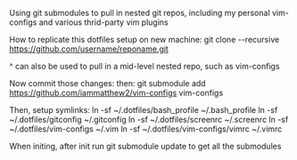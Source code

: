 Using git submodules to pull in nested git repos, including my personal
vim-configs and various thrid-party vim plugins

How to replicate this dotfiles setup on new machine:
git clone --recursive https://github.com/username/reponame.git

^ can also be used to pull in a mid-level nested repo, such as vim-configs

Now commit those changes: then: git submodule add
https://github.com/iammatthew2/vim-configs vim-configs

Then, setup symlinks:
ln -sf ~/.dotfiles/bash_profile ~/.bash_profile
ln -sf ~/.dotfiles/gitconfig ~/.gitconfig
ln -sf ~/.dotfiles/screenrc ~/.screenrc
ln -sf ~/.dotfiles/vim-configs  ~/.vim
ln -sf ~/.dotfiles/vim-configs/vimrc ~/.vimrc

When initing, after init run git submodule update to get all the submodules
